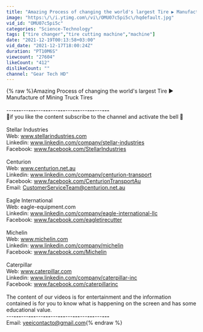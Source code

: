```yaml
---
title: "Amazing Process of changing the world's largest Tire ▶ Manufacture of Mining Truck Tires"
image: "https:\/\/i.ytimg.com\/vi\/OMU07c5pi5c\/hqdefault.jpg"
vid_id: "OMU07c5pi5c"
categories: "Science-Technology"
tags: ["tire changer","tire cutting machine","machine"]
date: "2021-12-19T00:13:58+03:00"
vid_date: "2021-12-17T18:00:24Z"
duration: "PT10M6S"
viewcount: "27604"
likeCount: "412"
dislikeCount: ""
channel: "Gear Tech HD"
---
```

{% raw %}Amazing Process of changing the world's largest Tire ▶ Manufacture of Mining Truck Tires<br /><br />---__---__---__---__---__---__---__---__---__---__---__---__---__---__<br />🔔if you like the content subscribe to the channel and activate the bell 🔔<br /><br />Stellar Industries <br />Web: www.stellarindustries.com<br />Linkedin: www.linkedin.com/company/stellar-industries<br />Facebook: www.facebook.com/StellarIndustries<br /><br />Centurion <br />Web: www.centurion.net.au<br />Linkedin: www.linkedin.com/company/centurion-transport<br />Facebook: www.facebook.com/CenturionTransportAu<br />Email: CustomerServiceTeam@centurion.net.au<br /><br />Eagle International <br />Web: eagle-equipment.com<br />Linkedin: www.linkedin.com/company/eagle-international-llc<br />Facebook: www.facebook.com/eagletirecutter<br /><br />Michelin<br />Web: www.michelin.com<br />Linkedin: www.linkedin.com/company/michelin<br />Facebook: www.facebook.com/Michelin<br /><br />Caterpillar<br />Web: www.caterpillar.com<br />Linkedin: www.linkedin.com/company/caterpillar-inc<br />Facebook: www.facebook.com/caterpillarinc<br /><br />The content of our videos is for entertainment and the information contained is for you to know what is happening on the screen and has some educational value.<br />---__---__---__---__---__---__---__---__---__---__---__---__---__---__<br />Email: yeeicontacto@gmail.com{% endraw %}
